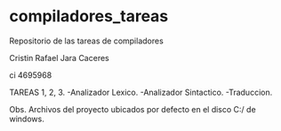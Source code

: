 # compiladores_tareas
Repositorio de las tareas de compiladores

Cristin Rafael Jara Caceres

ci 4695968

TAREAS 1, 2, 3.
-Analizador Lexico.
-Analizador Sintactico.
-Traduccion.

Obs. Archivos del proyecto ubicados por defecto en el disco C:/ de windows.
